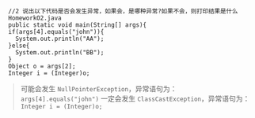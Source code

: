 ```
  //2 说出以下代码是否会发生异常，如果会，是哪种异常?如果不会，则打印结果是什么
  HomeworkO2.java
  public static void main(String[] args){
  if(args[4].equals("john")){
    System.out.println("AA");
  }else{
    System.out.println("BB");
  }
  Object o = args[2];
  Integer i = (Integer)o;
```

> 可能会发生 `NullPointerException`，异常语句为：`args[4].equals("john")`
> 一定会发生 `ClassCastException`，异常语句为：`Integer i = (Integer)o;`
